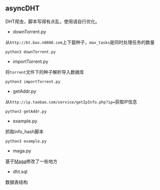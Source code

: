 ## asyncDHT

DHT爬虫，脚本写得有点乱，使用请自行优化。

- downTorrent.py

从`http://bt.box.n0808.com`上下载种子，`max_tasks`是同时处理任务的数量

```
python3 downTorrent.py
```


- importTorrent.py

将`torrent`文件下的种子解析导入数据库

```
python3 importTorrent.py
```

- getAddr.py

从`http://ip.taobao.com/service/getIpInfo.php?ip=`获取IP信息

```
python3 getAddr.py
```

- example.py

抓取info_hash脚本

```
python3 example.py
```

- maga.py

基于[Maga](https://github.com/whtsky/maga)修改了一些地方

- dht.sql

数据表结构